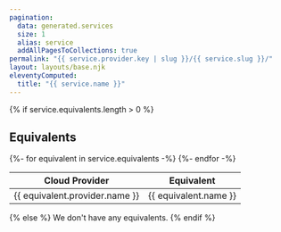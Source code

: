 ```yaml
---
pagination:
  data: generated.services
  size: 1
  alias: service
  addAllPagesToCollections: true
permalink: "{{ service.provider.key | slug }}/{{ service.slug }}/"
layout: layouts/base.njk
eleventyComputed:
  title: "{{ service.name }}"
---
```


{% if service.equivalents.length > 0 %}
  ## Equivalents

  <table>
    <thead>
      <tr>
        <th>Cloud Provider</th>
        <th>Equivalent</th>
      </tr>
    </thead>
    <tbody>
      {%- for equivalent in service.equivalents -%}
      <tr>
        <td>{{ equivalent.provider.name }}</td>
        <td>{{ equivalent.name }}</td>
      </tr>
      {%- endfor -%}
    </tbody>
  </table>

{% else %}
  We don't have any equivalents.
{% endif %}
